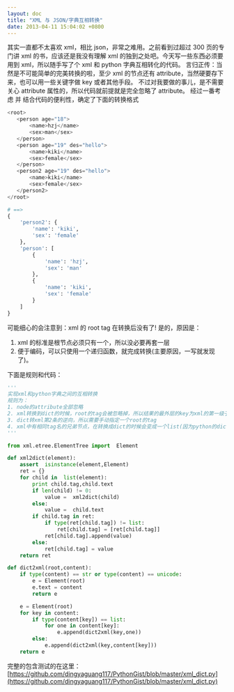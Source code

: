 ```yaml
---
layout: doc
title: "XML 与 JSON/字典互相转换"
date: 2013-04-11 15:04:02 +0800
---
```


其实一直都不太喜欢 xml，相比 json，非常之难用。之前看到过超过 300 页的专门讲 xml 的书，应该还是我没有理解 xml 的独到之处吧。今天写一些东西必须要用到 xml，所以随手写了个 xml 和 python 字典互相转化的代码。
言归正传：当然是不可能简单的完美转换的啦，至少 xml 的节点还有 attribute，当然硬要存下来，也可以用一些关键字做 key 或者其他手段。
不过对我要做的事儿，是不需要关心 attribute 属性的，所以代码就前提就是完全忽略了 attribute。
经过一番考虑 并 结合代码的便利性，确定了下面的转换格式

```python
<root>
   <person age="18">
       <name>hzj</name>
       <sex>man</sex>
   </person>
   <person age="19" des="hello">
       <name>kiki</name>
       <sex>female</sex>
   </person>
   <person2 age="19" des="hello">
       <name>kiki</name>
       <sex>female</sex>
   </person2>
</root>

# ==>
{
    'person2': {
        'name': 'kiki',
        'sex': 'female'
    },
    'person': [
        {
            'name': 'hzj',
            'sex': 'man'
        },
        {
            'name': 'kiki',
            'sex': 'female'
        }
    ]
}
```

可能细心的会注意到：xml 的 root tag 在转换后没有了!
是的，原因是：

1. xml 的标准是根节点必须只有一个，所以没必要再套一层
2. 便于编码，可以只使用一个递归函数，就完成转换(主要原因，一写就发现了)。

下面是规则和代码：

```python
'''
实现xml和python字典之间的互相转换
规则为：
1. node的attribute全部忽略
2. xml转换到dict的时候，root的tag会被忽略掉，所以结果的最外层的key为xml的第一级子节点的tag
3. dict转xml第2条的逆向，所以需要手动指定一个root的tag
4. xml中有相同tag名的兄弟节点，在转换成dict的时候会变成一个list(因为python的dict是hash字典，不允许重复key)
'''

from xml.etree.ElementTree import  Element

def xml2dict(element):
    assert  isinstance(element,Element)
    ret = {}
    for child in  list(element):
        print child.tag,child.text
        if len(child) != 0:
            value =  xml2dict(child)
        else:
            value =  child.text
        if child.tag in ret:
            if type(ret[child.tag]) != list:
                ret[child.tag] = [ret[child.tag]]
            ret[child.tag].append(value)
        else:
            ret[child.tag] = value
    return ret

def dict2xml(root,content):
    if type(content) == str or type(content) == unicode:
        e = Element(root)
        e.text = content
        return e

    e = Element(root)
    for key in content:
        if type(content[key]) == list:
            for one in content[key]:
                e.append(dict2xml(key,one))
        else:
            e.append(dict2xml(key,content[key]))
    return e
```

完整的包含测试的在这里： [https://github.com/dingyaguang117/PythonGist/blob/master/xml_dict.py](https://github.com/dingyaguang117/PythonGist/blob/master/xml_dict.py)
